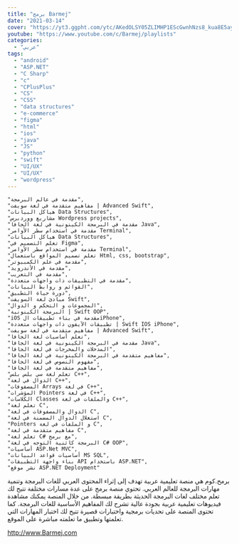 ```yaml
---
title: "برمج Barmej"
date: "2021-03-14"
cover: "https://yt3.ggpht.com/ytc/AKedOLSY05ZLIMHP1EScGwnhNzs8_kua8E5ay1vwawj8Kw=s176-c-k-c0x00ffffff-no-rj"
youtube: "https://www.youtube.com/c/Barmej/playlists"
categories:
  - "عربي"
tags:
  - "android"
  - "ASP.NET"
  - "C Sharp"
  - "c"
  - "CPlusPlus"
  - "CS"
  - "CSS"
  - "data structures"
  - "e-commerce"
  - "figma"
  - "html"
  - "ios"
  - "java"
  - "JS"
  - "python"
  - "swift"
  - "UI/UX"
  - "UI/UX"
  - "wordpress"
---
```


    "مقدمة في عالم البرمجة",
    "مفاهيم متقدمة في لغة سويفت | Advanced Swift",
    "هياكل البيانات Data Structures",
    "مشاريع ووردبرس Wordpress projects",
    "مقدمة في البرمجة الكينونية في لغة الجافا Java",
    "مقدمة في استخدام سطر الأوامر Terminal",
    "هياكل البيانات Data Structures",
    "تعلم التصميم في Figma",
    "مقدمة في استخدام سطر الأوامر Terminal",
    "تعلم تصميم المواقع باستعمال Html, css, bootstrap",
    "مقدمة في علم الكمبيوتر",
    "مقدمة في الأندرويد",
    "مقدمة في التعريب",
    "مقدمة في التطبيقات ذات واجهات متعددة",
    "القوائم و روابط البيانات",
    "دورة حياة التطبيق",
    "مبادئ لغة السويفت Swift",
    "المجموعات و التحكم و الدوال",
    "البرمجة الكينونية | Swift OOP",
    "iOS مقدمة في بناء تطبيقات الiPhone",
    "تطبيقات الآيفون ذات واجهات متعددة | Swift IOS iPhone",
    "مفاهيم متقدمة في لغة سويفت | Advanced Swift",
    "تعلم أساسيات لغة الجافا",
    "مقدمة في البرمجة الكينونية في لغة الجافا Java",
    "المدخلات والمخرجات في لغة الجافا",
    "مفاهيم متقدمة في البرمجة الكينونية في لغة الجافا",
    "مفهوم النصوص في لغة الجافا",
    "مفاهيم متقدمة في لغة الجافا",
    "تعلم لغة سي بلس بلس C++",
    "الدوال في لغة C++",
    "المصفوفات Arrays في لغة C++",
    "المؤشرات Pointers في لغة C++",
    "الكلاسات Classes والملفات في لغة C++",
    "تعلم لغة C",
    "الدوال والمصفوفات في لغة C",
    "استغلال الدوال المضمنة في لغة C",
    "Pointers و الملفات في لغة C",
    "مفاهيم متقدمة في لغة C",
    "تعلم لغة C# مع برمج",
    "البرمجة كائنية التوجه في لغة C# OOP",
    "أساسيات ASP.Net MVC",
    "أساسيات قواعد البيانات MS SQL",
    "بناء واجهة التطبيقات API باستخدام ASP.NET",
    "نشر موقع ASP.NET Deployment"


برمح.كوم هي منصة تعليمية عربية تهدف إلى إثراء المحتوى العربي للغات البرمجة وتنمية مهارات البرمجة للعالم العربي. تحتوي منصة برمج على عدة مسارات مختلفة تتيح لك تعلم مختلف لغات البرمجة الحديثة بطريقة مبسطة. من خلال المنصة يمكنك مشاهدة فيديوهات تعليمية عربية بجودة عالية تشرح لك المفاهيم الأساسية للغات البرمجة. كما تحتوى المنصة على تحديات برمجية واختبارات قصيرة تتيح لك اختبار المهارات التي تعلمتها وتطبيق ما تعلمته مباشرة على الموقع.

http://www.Barmej.com
